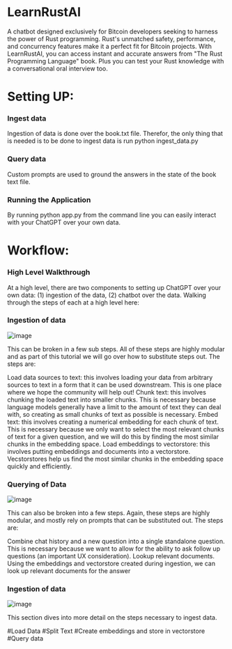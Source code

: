 # LearnRustAI
A chatbot designed exclusively for Bitcoin developers seeking to harness the power of Rust programming. Rust's unmatched safety, performance, and concurrency features make it a perfect fit for Bitcoin projects. With LearnRustAI, you can access instant and accurate answers from "The Rust Programming Language" book. Plus you can test your Rust knowledge with a conversational oral interview too.

# Setting UP:
### Ingest data
Ingestion of data is done over the book.txt file. Therefor, the only thing that is needed is to be done to ingest data is run python ingest_data.py

### Query data
Custom prompts are used to ground the answers in the state of the book text file.

### Running the Application
By running python app.py from the command line you can easily interact with your ChatGPT over your own data.


# Workflow:
### High Level Walkthrough
At a high level, there are two components to setting up ChatGPT over your own data: (1) ingestion of the data, (2) chatbot over the data. Walking through the steps of each at a high level here:

### Ingestion of data

![image](https://github.com/AbubakrChan/LearnRustAI/assets/89600478/3f989d50-431f-443b-ab25-27bcb87203d7)

This can be broken in a few sub steps. All of these steps are highly modular and as part of this tutorial we will go over how to substitute steps out. The steps are:

Load data sources to text: this involves loading your data from arbitrary sources to text in a form that it can be used downstream. This is one place where we hope the community will help out!
Chunk text: this involves chunking the loaded text into smaller chunks. This is necessary because language models generally have a limit to the amount of text they can deal with, so creating as small chunks of text as possible is necessary.
Embed text: this involves creating a numerical embedding for each chunk of text. This is necessary because we only want to select the most relevant chunks of text for a given question, and we will do this by finding the most similar chunks in the embedding space.
Load embeddings to vectorstore: this involves putting embeddings and documents into a vectorstore. Vecstorstores help us find the most similar chunks in the embedding space quickly and efficiently.

### Querying of Data

![image](https://github.com/AbubakrChan/LearnRustAI/assets/89600478/edf3542a-7dd1-4ca2-910a-77462becd1c3)

This can also be broken into a few steps. Again, these steps are highly modular, and mostly rely on prompts that can be substituted out. The steps are:

Combine chat history and a new question into a single standalone question. This is necessary because we want to allow for the ability to ask follow up questions (an important UX consideration).
Lookup relevant documents. Using the embeddings and vectorstore created during ingestion, we can look up relevant documents for the answer

### Ingestion of data

![image](https://github.com/AbubakrChan/LearnRustAI/assets/89600478/66f8488c-211f-43d6-b4e0-03bee3c1c366)

This section dives into more detail on the steps necessary to ingest data.


#Load Data
#Split Text
#Create embeddings and store in vectorstore
#Query data



